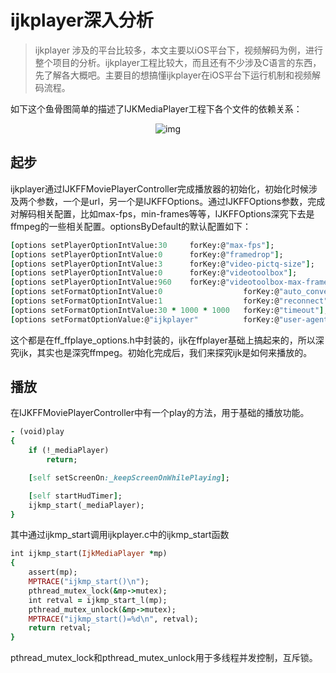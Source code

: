 # ijkplayer深入分析
> ijkplayer 涉及的平台比较多，本文主要以iOS平台下，视频解码为例，进行整个项目的分析。ijkplayer工程比较大，而且还有不少涉及C语言的东西，先了解各大概吧。主要目的想搞懂ijkplayer在iOS平台下运行机制和视频解码流程。

如下这个鱼骨图简单的描述了IJKMediaPlayer工程下各个文件的依赖关系：
<p align="center">
  <img src="https://raw.githubusercontent.com/zhaoxiaobao/OpenSource-Review/master/Projects/Images/IJKMediaPlayer.png" alt="img"/>
</p>

## 起步
ijkplayer通过IJKFFMoviePlayerController完成播放器的初始化，初始化时候涉及两个参数，一个是url，另一个是IJKFFOptions。通过IJKFFOptions参数，完成对解码相关配置，比如max-fps，min-frames等等，IJKFFOptions深究下去是ffmpeg的一些相关配置。optionsByDefault的默认配置如下：
```ruby
[options setPlayerOptionIntValue:30     forKey:@"max-fps"];
[options setPlayerOptionIntValue:0      forKey:@"framedrop"];
[options setPlayerOptionIntValue:3      forKey:@"video-pictq-size"];
[options setPlayerOptionIntValue:0      forKey:@"videotoolbox"];
[options setPlayerOptionIntValue:960    forKey:@"videotoolbox-max-frame-width"];
[options setFormatOptionIntValue:0                  forKey:@"auto_convert"];
[options setFormatOptionIntValue:1                  forKey:@"reconnect"];
[options setFormatOptionIntValue:30 * 1000 * 1000   forKey:@"timeout"];
[options setFormatOptionValue:@"ijkplayer"          forKey:@"user-agent"];

```
这个都是在ff_ffplaye_options.h中封装的，ijk在ffplayer基础上搞起来的，所以深究ijk，其实也是深究ffmpeg。初始化完成后，我们来探究ijk是如何来播放的。
## 播放
在IJKFFMoviePlayerController中有一个play的方法，用于基础的播放功能。
```ruby
- (void)play
{
    if (!_mediaPlayer)
        return;

    [self setScreenOn:_keepScreenOnWhilePlaying];

    [self startHudTimer];
    ijkmp_start(_mediaPlayer);
}

```
其中通过ijkmp_start调用ijkplayer.c中的ijkmp_start函数
```ruby
int ijkmp_start(IjkMediaPlayer *mp)
{
    assert(mp);
    MPTRACE("ijkmp_start()\n");
    pthread_mutex_lock(&mp->mutex);
    int retval = ijkmp_start_l(mp);
    pthread_mutex_unlock(&mp->mutex);
    MPTRACE("ijkmp_start()=%d\n", retval);
    return retval;
}
```
pthread_mutex_lock和pthread_mutex_unlock用于多线程并发控制，互斥锁。

